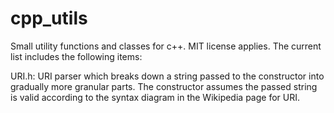 # cpp_utils
Small utility functions and classes for c++. MIT license applies.
The current list includes the following items:

URI.h: URI parser which breaks down a string passed to the constructor into gradually more granular parts. The constructor assumes the passed string is valid according to the syntax diagram in the Wikipedia page for URI.
